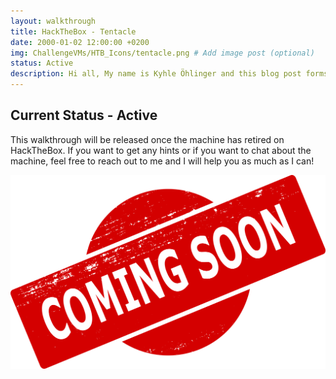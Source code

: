 ```yaml
---
layout: walkthrough
title: HackTheBox - Tentacle
date: 2000-01-02 12:00:00 +0200
img: ChallengeVMs/HTB_Icons/tentacle.png # Add image post (optional)
status: Active
description: Hi all, My name is Kyhle Öhlinger and this blog post forms part of my personal blog. If you enjoy any of the posts, feel free to reach out and let me know :) 
---
```


## Current Status - Active

This walkthrough will be released once the machine has retired on HackTheBox. If you want to get any hints or if you want to chat about the machine, feel free to reach out to me and I will help you as much as I can!

<img src="/assets/img/comingsoon.png" alt="Coming Soon">